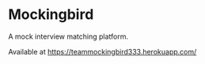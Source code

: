 # Mockingbird
A mock interview matching platform.

Available at https://teammockingbird333.herokuapp.com/
